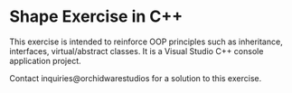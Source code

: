 <h1>Shape Exercise in C++</h1>
This exercise is intended to reinforce OOP principles such as inheritance, interfaces, virtual/abstract classes.
It is a Visual Studio C++ console application project.

Contact inquiries@orchidwarestudios for a solution to this exercise.

